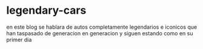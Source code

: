 # legendary-cars
en este blog se hablara de autos completamente legendarios e iconicos que han taspasado de generacion en generacion y siguen estando como en su primer dia
